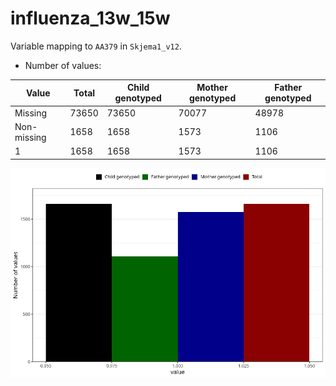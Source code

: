 # influenza_13w_15w
Variable mapping to `AA379` in `Skjema1_v12`.
- Number of values:

| Value | Total | Child genotyped | Mother genotyped | Father genotyped |
| ----- | ----- | --------------- | ---------------- | ---------------- |
| Missing | 73650 | 73650 | 70077 | 48978 |
| Non-missing | 1658 | 1658 | 1573 | 1106 |
| 1 | 1658 | 1658 | 1573 | 1106 |



![](influenza_13w_15w_n.png)



